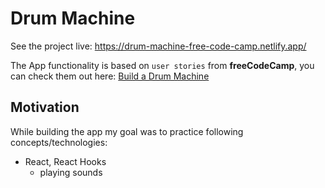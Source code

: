 # Drum Machine

See the project live: https://drum-machine-free-code-camp.netlify.app/

The App functionality is based on `user stories` from **freeCodeCamp**, you can check them out here: [Build a Drum Machine](https://www.freecodecamp.org/learn/front-end-libraries/front-end-libraries-projects/build-a-drum-machine)

## Motivation
While building the app my goal was to practice following concepts/technologies:
* React, React Hooks
  * playing sounds
